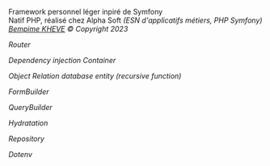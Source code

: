 Framework personnel léger inpiré de Symfony<br> 
Natif PHP,
réalisé chez Alpha Soft <em>(ESN d'applicatifs métiers, PHP Symfony)<br>
<a href="https://www.linkedin.com/in/bempime-kheve/" target="_blank"> Bempime KHEVE</a><r>
&copy; Copyright 2023 


Router

Dependency injection Container

Object Relation database entity (recursive function)

FormBuilder

QueryBuilder

Hydratation

Repository 

Dotenv
